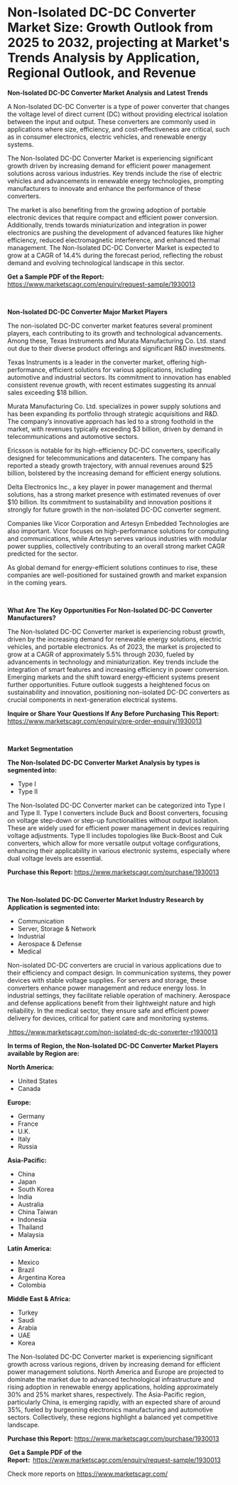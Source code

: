 <p><h1>Non-Isolated DC-DC Converter Market Size: Growth Outlook from 2025 to 2032, projecting at Market's Trends Analysis by Application, Regional Outlook, and Revenue</h1></p><p><strong>Non-Isolated DC-DC Converter Market Analysis and Latest Trends</strong></p>
<p><p>A Non-Isolated DC-DC Converter is a type of power converter that changes the voltage level of direct current (DC) without providing electrical isolation between the input and output. These converters are commonly used in applications where size, efficiency, and cost-effectiveness are critical, such as in consumer electronics, electric vehicles, and renewable energy systems. </p><p>The Non-Isolated DC-DC Converter Market is experiencing significant growth driven by increasing demand for efficient power management solutions across various industries. Key trends include the rise of electric vehicles and advancements in renewable energy technologies, prompting manufacturers to innovate and enhance the performance of these converters. </p><p>The market is also benefiting from the growing adoption of portable electronic devices that require compact and efficient power conversion. Additionally, trends towards miniaturization and integration in power electronics are pushing the development of advanced features like higher efficiency, reduced electromagnetic interference, and enhanced thermal management. The Non-Isolated DC-DC Converter Market is expected to grow at a CAGR of 14.4% during the forecast period, reflecting the robust demand and evolving technological landscape in this sector.</p></p>
<p><strong>Get a Sample PDF of the Report:&nbsp;</strong> <a href="https://www.marketscagr.com/enquiry/request-sample/1930013?utm_campaign=2008&utm_medium=2&utm_source=Github&utm_content=ia&utm_term=16012025&utm_id=non-isolated-dc-dc-converter">https://www.marketscagr.com/enquiry/request-sample/1930013</a></p>
<p>&nbsp;</p>
<p><strong>Non-Isolated DC-DC Converter Major Market Players</strong></p>
<p><p>The non-isolated DC-DC converter market features several prominent players, each contributing to its growth and technological advancements. Among these, Texas Instruments and Murata Manufacturing Co. Ltd. stand out due to their diverse product offerings and significant R&D investments. </p><p>Texas Instruments is a leader in the converter market, offering high-performance, efficient solutions for various applications, including automotive and industrial sectors. Its commitment to innovation has enabled consistent revenue growth, with recent estimates suggesting its annual sales exceeding $18 billion.</p><p>Murata Manufacturing Co. Ltd. specializes in power supply solutions and has been expanding its portfolio through strategic acquisitions and R&D. The company’s innovative approach has led to a strong foothold in the market, with revenues typically exceeding $3 billion, driven by demand in telecommunications and automotive sectors.</p><p>Ericsson is notable for its high-efficiency DC-DC converters, specifically designed for telecommunications and datacenters. The company has reported a steady growth trajectory, with annual revenues around $25 billion, bolstered by the increasing demand for efficient energy solutions.</p><p>Delta Electronics Inc., a key player in power management and thermal solutions, has a strong market presence with estimated revenues of over $10 billion. Its commitment to sustainability and innovation positions it strongly for future growth in the non-isolated DC-DC converter segment.</p><p>Companies like Vicor Corporation and Artesyn Embedded Technologies are also important. Vicor focuses on high-performance solutions for computing and communications, while Artesyn serves various industries with modular power supplies, collectively contributing to an overall strong market CAGR predicted for the sector. </p><p>As global demand for energy-efficient solutions continues to rise, these companies are well-positioned for sustained growth and market expansion in the coming years.</p></p>
<p>&nbsp;</p>
<p><strong>What Are The Key Opportunities For Non-Isolated DC-DC Converter Manufacturers?</strong></p>
<p><p>The Non-Isolated DC-DC Converter market is experiencing robust growth, driven by the increasing demand for renewable energy solutions, electric vehicles, and portable electronics. As of 2023, the market is projected to grow at a CAGR of approximately 5.5% through 2030, fueled by advancements in technology and miniaturization. Key trends include the integration of smart features and increasing efficiency in power conversion. Emerging markets and the shift toward energy-efficient systems present further opportunities. Future outlook suggests a heightened focus on sustainability and innovation, positioning non-isolated DC-DC converters as crucial components in next-generation electrical systems.</p></p>
<p><strong>Inquire or Share Your Questions If Any Before Purchasing This Report:</strong> <a href="https://www.marketscagr.com/enquiry/pre-order-enquiry/1930013?utm_campaign=2008&utm_medium=2&utm_source=Github&utm_content=ia&utm_term=16012025&utm_id=non-isolated-dc-dc-converter">https://www.marketscagr.com/enquiry/pre-order-enquiry/1930013</a></p>
<p>&nbsp;</p>
<p><strong>Market Segmentation</strong></p>
<p><strong>The Non-Isolated DC-DC Converter Market Analysis by types is segmented into:</strong></p>
<p><ul><li>Type I</li><li>Type II</li></ul></p>
<p><p>The Non-Isolated DC-DC Converter market can be categorized into Type I and Type II. Type I converters include Buck and Boost converters, focusing on voltage step-down or step-up functionalities without output isolation. These are widely used for efficient power management in devices requiring voltage adjustments. Type II includes topologies like Buck-Boost and Cuk converters, which allow for more versatile output voltage configurations, enhancing their applicability in various electronic systems, especially where dual voltage levels are essential.</p></p>
<p><strong>Purchase this Report:&nbsp;</strong><a href="https://www.marketscagr.com/purchase/1930013?utm_campaign=2008&utm_medium=2&utm_source=Github&utm_content=ia&utm_term=16012025&utm_id=non-isolated-dc-dc-converter">https://www.marketscagr.com/purchase/1930013</a></p>
<p>&nbsp;</p>
<p><strong>The Non-Isolated DC-DC Converter Market Industry Research by Application is segmented into:</strong></p>
<p><ul><li>Communication</li><li>Server, Storage & Network</li><li>Industrial</li><li>Aerospace & Defense</li><li>Medical</li></ul></p>
<p><p>Non-isolated DC-DC converters are crucial in various applications due to their efficiency and compact design. In communication systems, they power devices with stable voltage supplies. For servers and storage, these converters enhance power management and reduce energy loss. In industrial settings, they facilitate reliable operation of machinery. Aerospace and defense applications benefit from their lightweight nature and high reliability. In the medical sector, they ensure safe and efficient power delivery for devices, critical for patient care and monitoring systems.</p></p>
<p><a href="https://www.marketscagr.com/non-isolated-dc-dc-converter-r1930013?utm_campaign=2008&utm_medium=2&utm_source=Github&utm_content=ia&utm_term=16012025&utm_id=non-isolated-dc-dc-converter">&nbsp;https://www.marketscagr.com/non-isolated-dc-dc-converter-r1930013</a></p>
<p><strong>In terms of Region, the Non-Isolated DC-DC Converter Market Players available by Region are:</strong></p>
<p>
    <p> <strong> North America: </strong>
        <ul>
            <li>United States</li>
            <li>Canada</li>
        </ul>
        </p> 
    <p> <strong> Europe: </strong>
        <ul>
            <li>Germany</li>
            <li>France</li>
            <li>U.K.</li>
            <li>Italy</li>
            <li>Russia</li>
        </ul>
        </p> 
    <p> <strong> Asia-Pacific: </strong>
        <ul>
            <li>China</li>
            <li>Japan</li>
            <li>South Korea</li>
            <li>India</li>
            <li>Australia</li>
            <li>China Taiwan</li>
            <li>Indonesia</li>
            <li>Thailand</li>
            <li>Malaysia</li>
        </ul>
        </p> 
    <p> <strong> Latin America: </strong>
        <ul>
            <li>Mexico</li>
            <li>Brazil</li>
            <li>Argentina Korea</li>
            <li>Colombia</li>
        </ul>
        </p> 
    <p> <strong> Middle East & Africa: </strong>
        <ul>
            <li>Turkey</li>
            <li>Saudi</li>
            <li>Arabia</li>
            <li>UAE</li>
            <li>Korea</li>
        </ul>
    </p>
    </p>
<p><p>The Non-Isolated DC-DC Converter market is experiencing significant growth across various regions, driven by increasing demand for efficient power management solutions. North America and Europe are projected to dominate the market due to advanced technological infrastructure and rising adoption in renewable energy applications, holding approximately 30% and 25% market shares, respectively. The Asia-Pacific region, particularly China, is emerging rapidly, with an expected share of around 35%, fueled by burgeoning electronics manufacturing and automotive sectors. Collectively, these regions highlight a balanced yet competitive landscape.</p></p>
<p><strong>Purchase this Report: </strong><a href="https://www.marketscagr.com/purchase/1930013?utm_campaign=2008&utm_medium=2&utm_source=Github&utm_content=ia&utm_term=16012025&utm_id=non-isolated-dc-dc-converter">https://www.marketscagr.com/purchase/1930013</a></p>
<p>&nbsp;<strong>Get a Sample PDF of the Report:&nbsp;&nbsp;</strong><a href="https://www.marketscagr.com/enquiry/request-sample/1930013?utm_campaign=2008&utm_medium=2&utm_source=Github&utm_content=ia&utm_term=16012025&utm_id=non-isolated-dc-dc-converter">https://www.marketscagr.com/enquiry/request-sample/1930013</a></p>
<p><strong></strong></p>
<p>Check more reports on <a href="https://www.marketscagr.com/?utm_campaign=2008&utm_medium=2&utm_source=Github&utm_content=ia&utm_term=16012025&utm_id=non-isolated-dc-dc-converter">https://www.marketscagr.com/</a></p>